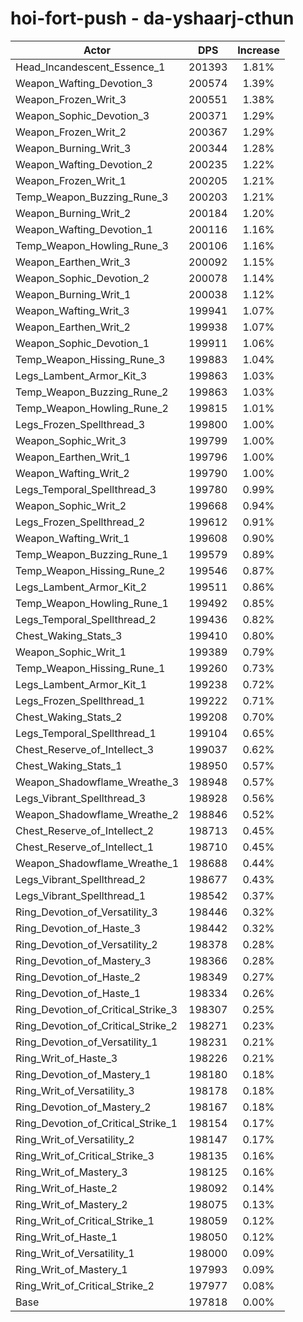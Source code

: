 # hoi-fort-push - da-yshaarj-cthun
| Actor | DPS | Increase |
|---|:---:|:---:|
|Head_Incandescent_Essence_1|201393|1.81%|
|Weapon_Wafting_Devotion_3|200574|1.39%|
|Weapon_Frozen_Writ_3|200551|1.38%|
|Weapon_Sophic_Devotion_3|200371|1.29%|
|Weapon_Frozen_Writ_2|200367|1.29%|
|Weapon_Burning_Writ_3|200344|1.28%|
|Weapon_Wafting_Devotion_2|200235|1.22%|
|Weapon_Frozen_Writ_1|200205|1.21%|
|Temp_Weapon_Buzzing_Rune_3|200203|1.21%|
|Weapon_Burning_Writ_2|200184|1.20%|
|Weapon_Wafting_Devotion_1|200116|1.16%|
|Temp_Weapon_Howling_Rune_3|200106|1.16%|
|Weapon_Earthen_Writ_3|200092|1.15%|
|Weapon_Sophic_Devotion_2|200078|1.14%|
|Weapon_Burning_Writ_1|200038|1.12%|
|Weapon_Wafting_Writ_3|199941|1.07%|
|Weapon_Earthen_Writ_2|199938|1.07%|
|Weapon_Sophic_Devotion_1|199911|1.06%|
|Temp_Weapon_Hissing_Rune_3|199883|1.04%|
|Legs_Lambent_Armor_Kit_3|199863|1.03%|
|Temp_Weapon_Buzzing_Rune_2|199863|1.03%|
|Temp_Weapon_Howling_Rune_2|199815|1.01%|
|Legs_Frozen_Spellthread_3|199800|1.00%|
|Weapon_Sophic_Writ_3|199799|1.00%|
|Weapon_Earthen_Writ_1|199796|1.00%|
|Weapon_Wafting_Writ_2|199790|1.00%|
|Legs_Temporal_Spellthread_3|199780|0.99%|
|Weapon_Sophic_Writ_2|199668|0.94%|
|Legs_Frozen_Spellthread_2|199612|0.91%|
|Weapon_Wafting_Writ_1|199608|0.90%|
|Temp_Weapon_Buzzing_Rune_1|199579|0.89%|
|Temp_Weapon_Hissing_Rune_2|199546|0.87%|
|Legs_Lambent_Armor_Kit_2|199511|0.86%|
|Temp_Weapon_Howling_Rune_1|199492|0.85%|
|Legs_Temporal_Spellthread_2|199436|0.82%|
|Chest_Waking_Stats_3|199410|0.80%|
|Weapon_Sophic_Writ_1|199389|0.79%|
|Temp_Weapon_Hissing_Rune_1|199260|0.73%|
|Legs_Lambent_Armor_Kit_1|199238|0.72%|
|Legs_Frozen_Spellthread_1|199222|0.71%|
|Chest_Waking_Stats_2|199208|0.70%|
|Legs_Temporal_Spellthread_1|199104|0.65%|
|Chest_Reserve_of_Intellect_3|199037|0.62%|
|Chest_Waking_Stats_1|198950|0.57%|
|Weapon_Shadowflame_Wreathe_3|198948|0.57%|
|Legs_Vibrant_Spellthread_3|198928|0.56%|
|Weapon_Shadowflame_Wreathe_2|198846|0.52%|
|Chest_Reserve_of_Intellect_2|198713|0.45%|
|Chest_Reserve_of_Intellect_1|198710|0.45%|
|Weapon_Shadowflame_Wreathe_1|198688|0.44%|
|Legs_Vibrant_Spellthread_2|198677|0.43%|
|Legs_Vibrant_Spellthread_1|198542|0.37%|
|Ring_Devotion_of_Versatility_3|198446|0.32%|
|Ring_Devotion_of_Haste_3|198442|0.32%|
|Ring_Devotion_of_Versatility_2|198378|0.28%|
|Ring_Devotion_of_Mastery_3|198366|0.28%|
|Ring_Devotion_of_Haste_2|198349|0.27%|
|Ring_Devotion_of_Haste_1|198334|0.26%|
|Ring_Devotion_of_Critical_Strike_3|198307|0.25%|
|Ring_Devotion_of_Critical_Strike_2|198271|0.23%|
|Ring_Devotion_of_Versatility_1|198231|0.21%|
|Ring_Writ_of_Haste_3|198226|0.21%|
|Ring_Devotion_of_Mastery_1|198180|0.18%|
|Ring_Writ_of_Versatility_3|198178|0.18%|
|Ring_Devotion_of_Mastery_2|198167|0.18%|
|Ring_Devotion_of_Critical_Strike_1|198154|0.17%|
|Ring_Writ_of_Versatility_2|198147|0.17%|
|Ring_Writ_of_Critical_Strike_3|198135|0.16%|
|Ring_Writ_of_Mastery_3|198125|0.16%|
|Ring_Writ_of_Haste_2|198092|0.14%|
|Ring_Writ_of_Mastery_2|198075|0.13%|
|Ring_Writ_of_Critical_Strike_1|198059|0.12%|
|Ring_Writ_of_Haste_1|198050|0.12%|
|Ring_Writ_of_Versatility_1|198000|0.09%|
|Ring_Writ_of_Mastery_1|197993|0.09%|
|Ring_Writ_of_Critical_Strike_2|197977|0.08%|
|Base|197818|0.00%|
